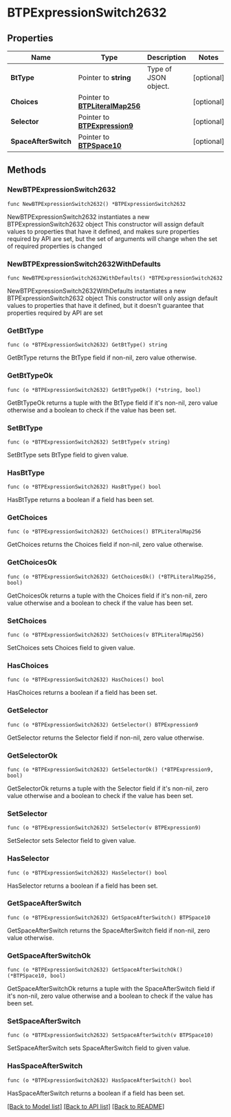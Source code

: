 # BTPExpressionSwitch2632

## Properties

Name | Type | Description | Notes
------------ | ------------- | ------------- | -------------
**BtType** | Pointer to **string** | Type of JSON object. | [optional] 
**Choices** | Pointer to [**BTPLiteralMap256**](BTPLiteralMap256.md) |  | [optional] 
**Selector** | Pointer to [**BTPExpression9**](BTPExpression9.md) |  | [optional] 
**SpaceAfterSwitch** | Pointer to [**BTPSpace10**](BTPSpace10.md) |  | [optional] 

## Methods

### NewBTPExpressionSwitch2632

`func NewBTPExpressionSwitch2632() *BTPExpressionSwitch2632`

NewBTPExpressionSwitch2632 instantiates a new BTPExpressionSwitch2632 object
This constructor will assign default values to properties that have it defined,
and makes sure properties required by API are set, but the set of arguments
will change when the set of required properties is changed

### NewBTPExpressionSwitch2632WithDefaults

`func NewBTPExpressionSwitch2632WithDefaults() *BTPExpressionSwitch2632`

NewBTPExpressionSwitch2632WithDefaults instantiates a new BTPExpressionSwitch2632 object
This constructor will only assign default values to properties that have it defined,
but it doesn't guarantee that properties required by API are set

### GetBtType

`func (o *BTPExpressionSwitch2632) GetBtType() string`

GetBtType returns the BtType field if non-nil, zero value otherwise.

### GetBtTypeOk

`func (o *BTPExpressionSwitch2632) GetBtTypeOk() (*string, bool)`

GetBtTypeOk returns a tuple with the BtType field if it's non-nil, zero value otherwise
and a boolean to check if the value has been set.

### SetBtType

`func (o *BTPExpressionSwitch2632) SetBtType(v string)`

SetBtType sets BtType field to given value.

### HasBtType

`func (o *BTPExpressionSwitch2632) HasBtType() bool`

HasBtType returns a boolean if a field has been set.

### GetChoices

`func (o *BTPExpressionSwitch2632) GetChoices() BTPLiteralMap256`

GetChoices returns the Choices field if non-nil, zero value otherwise.

### GetChoicesOk

`func (o *BTPExpressionSwitch2632) GetChoicesOk() (*BTPLiteralMap256, bool)`

GetChoicesOk returns a tuple with the Choices field if it's non-nil, zero value otherwise
and a boolean to check if the value has been set.

### SetChoices

`func (o *BTPExpressionSwitch2632) SetChoices(v BTPLiteralMap256)`

SetChoices sets Choices field to given value.

### HasChoices

`func (o *BTPExpressionSwitch2632) HasChoices() bool`

HasChoices returns a boolean if a field has been set.

### GetSelector

`func (o *BTPExpressionSwitch2632) GetSelector() BTPExpression9`

GetSelector returns the Selector field if non-nil, zero value otherwise.

### GetSelectorOk

`func (o *BTPExpressionSwitch2632) GetSelectorOk() (*BTPExpression9, bool)`

GetSelectorOk returns a tuple with the Selector field if it's non-nil, zero value otherwise
and a boolean to check if the value has been set.

### SetSelector

`func (o *BTPExpressionSwitch2632) SetSelector(v BTPExpression9)`

SetSelector sets Selector field to given value.

### HasSelector

`func (o *BTPExpressionSwitch2632) HasSelector() bool`

HasSelector returns a boolean if a field has been set.

### GetSpaceAfterSwitch

`func (o *BTPExpressionSwitch2632) GetSpaceAfterSwitch() BTPSpace10`

GetSpaceAfterSwitch returns the SpaceAfterSwitch field if non-nil, zero value otherwise.

### GetSpaceAfterSwitchOk

`func (o *BTPExpressionSwitch2632) GetSpaceAfterSwitchOk() (*BTPSpace10, bool)`

GetSpaceAfterSwitchOk returns a tuple with the SpaceAfterSwitch field if it's non-nil, zero value otherwise
and a boolean to check if the value has been set.

### SetSpaceAfterSwitch

`func (o *BTPExpressionSwitch2632) SetSpaceAfterSwitch(v BTPSpace10)`

SetSpaceAfterSwitch sets SpaceAfterSwitch field to given value.

### HasSpaceAfterSwitch

`func (o *BTPExpressionSwitch2632) HasSpaceAfterSwitch() bool`

HasSpaceAfterSwitch returns a boolean if a field has been set.


[[Back to Model list]](../README.md#documentation-for-models) [[Back to API list]](../README.md#documentation-for-api-endpoints) [[Back to README]](../README.md)


